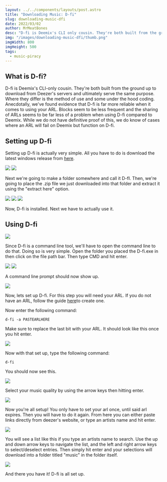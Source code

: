 ```yaml
---
layout: ../../components/layouts/post.astro
title: "Downloading Music: D-fi"
slug: downloading-music-dfi
date: 2022/03/02
author: MrMeatBones
desc: "D-fi is Deemix's CLI only cousin. They're both built from the ground up to download from Deezer's servers and ultimately serve the same purpose."
img: "/images/downloading-music-dfi/thumb.png"
imgWidth: 800
imgHeight: 500
tags:
  - music-piracy
---
```


## What is D-fi?

D-fi is Deemix's CLI-only cousin. They're both built from the ground up to download from Deezer's servers and ultimately serve the same purpose. Where they differ is the method of use and some under the hood coding. Anecdotally, we've found evidence that D-fi is far more reliable when it comes to using your ARL. Blocks seem to be less frequent and the sharing of ARLs seems to be far less of a problem when using D-fi compared to Deemix. While we do not have definitive proof of this, we do know of cases where an ARL will fail on Deemix but function on D-fi.

## Setting up D-fi

Setting up D-fi is actually very simple. All you have to do is download the latest windows release from [here](https://github.com/d-fi/releases/releases).

![](/images/downloading-music-dfi/image-53.png)
![](/images/downloading-music-dfi/image-54.png)

Next we're going to make a folder somewhere and call it D-fI. Then, we're going to place the .zip file we just downloaded into that folder and extract it using the "extract here" option.

![](/images/downloading-music-dfi/image-55.png)
![](/images/downloading-music-dfi/image-56.png)
![](/images/downloading-music-dfi/image-57.png)

Now, D-fi is installed. Next we have to actually use it.

## Using D-fi
![](/images/downloading-music-dfi/image-58.png)

Since D-fi is a command line tool, we'll have to open the command line to do that. Doing so is very simple. Open the folder you placed the D-fi.exe in then click on the file path bar. Then type CMD and hit enter.

![](/images/downloading-music-dfi/image-59.png)
![](/images/downloading-music-dfi/image-60.png)

A command line prompt should now show up.

![](/images/downloading-music-dfi/image-61.png)

Now, lets set up D-fi. For this step you will need your ARL. If you do not have an ARL, follow the guide [here](/posts/generate-a-deezer-arl/)to create one.

Now enter the following command:

```d-fi -a PASTEARLHERE```

Make sure to replace the last bit with your ARL. It should look like this once you hit enter.

![](/images/downloading-music-dfi/image-62.png)

Now with that set up, type the following command:

```d-fi```

You should now see this.

![](/images/downloading-music-dfi/image-63.png)

Select your music quality by using the arrow keys then hitting enter.

![](/images/downloading-music-dfi/image-64.png)

Now you're all setup! You only have to set your arl once, until said arl expires. Then you will have to do it again. From here you can either paste links directly from deezer's website, or type an artists name and hit enter.

![](/images/downloading-music-dfi/image-65.png)

You will see a list like this if you type an artists name to search. Use the up and down arrow keys to navigate the list, and the left and right arrow keys to select/deselect entries. Then simply hit enter and your selections will download into a folder titled "music" in the folder itself.

![](/images/downloading-music-dfi/image-66.png)

And there you have it! D-fi is all set up.